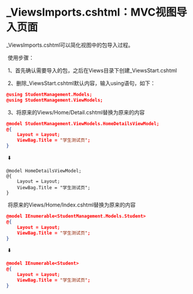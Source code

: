 # _ViewsImports.cshtml：MVC视图导入页面

_ViewsImports.cshtml可以简化视图中的包导入过程。

​	使用步骤：

​		1、首先确认需要导入的包，之后在Views目录下创建_ViewsStart.cshtml

​		2、删除_ViewsStart.cshtml默认内容，输入using语句，如下：

```json
@using StudentManagement.Models;
@using StudentManagement.ViewModels;
```

​		3、将原来的Views/Home/Detail.cshtml替换为原来的内容

```json
@model StudentManagement.ViewModels.HomeDetailsViewModel;
@{
    Layout = Layout;
    ViewBag.Title = "学生测试页";
}
```

​		⬇️	

```
@model HomeDetailsViewModel;
@{
    Layout = Layout;
    ViewBag.Title = "学生测试页";
}
```

​		将原来的Views/Home/Index.cshtml替换为原来的内容

```json
@model IEnumerable<StudentManagement.Models.Student>
@{
    Layout = Layout;
    ViewBag.Title = "学生测试页";
}
```

​		⬇️	

```json
@model IEnumerable<Student>
@{
    Layout = Layout;
    ViewBag.Title = "学生测试页";
}
```



